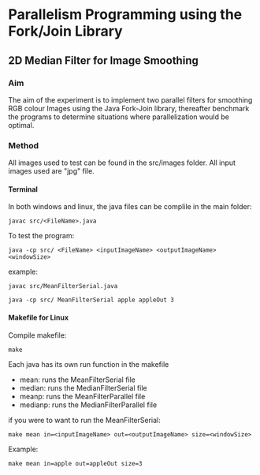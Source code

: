 # Parallelism Programming using the Fork/Join Library
## 2D Median Filter for Image Smoothing

### Aim    
The aim of the experiment is to implement two parallel filters for smoothing RGB colour
Images using the Java Fork-Join library, thereafter benchmark the programs to determine situations where parallelization would be optimal.

### Method

All images used to test can be found in the src/images folder. All input images used are "jpg" file.

#### Terminal
In both windows and linux, the java files can be complile in the main folder:

```console
javac src/<FileName>.java
```

To test the program:

```console
java -cp src/ <FileName> <inputImageName> <outputImageName> <windowSize>
```

example:
```console
javac src/MeanFilterSerial.java
```
```console
java -cp src/ MeanFilterSerial apple appleOut 3
```
#### Makefile for Linux

Compile makefile:
```console
make
```
Each java has its own run function in the makefile
- mean: runs the MeanFilterSerial file
- median: runs the MedianFilterSerial file
- meanp: runs the MeanFilterParallel file
- medianp: runs the MedianFilterParallel file

if you were to want to run the MeanFilterSerial:
```console
make mean in=<inputImageName> out=<outputImageName> size=<windowSize>
```
Example:
```console
make mean in=apple out=appleOut size=3
```
